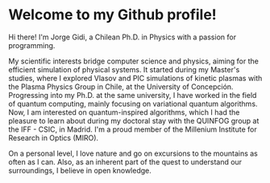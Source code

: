 <!-- # The content of this file will show on my Github's profile page -->

# Welcome to my Github profile!

Hi there! I'm Jorge Gidi, a Chilean Ph.D. in Physics with a passion for programming.

My scientific interests bridge computer science and physics, aiming for the efficient simulation of physical systems. It started during my Master's studies, where I explored Vlasov and PIC simulations of kinetic plasmas with the Plasma Physics Group in Chile, at the University of Concepción. Progressing into my Ph.D. at the same university, I have worked in the field of quantum computing, mainly focusing on variational quantum algorithms. Now, I am interested on quantum-inspired algorithms, which I had the pleasure to learn about during my doctoral stay with the QUINFOG group at the IFF - CSIC, in Madrid. I'm a proud member of the Millenium Institute for Research in Optics (MIRO).

On a personal level, I love nature and go on excursions to the mountains as often as I can. Also, as an inherent part of the quest to understand our surroundings, I believe in open knowledge.
